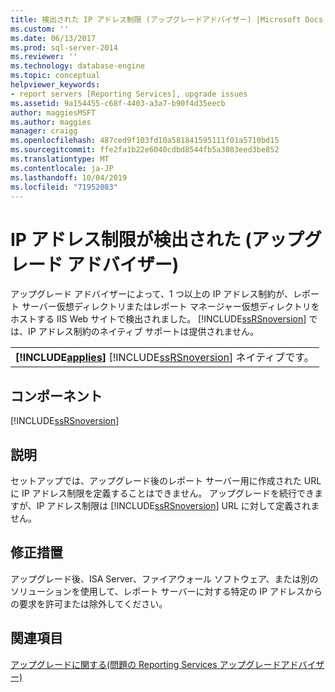 ```yaml
---
title: 検出された IP アドレス制限 (アップグレードアドバイザー) |Microsoft Docs
ms.custom: ''
ms.date: 06/13/2017
ms.prod: sql-server-2014
ms.reviewer: ''
ms.technology: database-engine
ms.topic: conceptual
helpviewer_keywords:
- report servers [Reporting Services], upgrade issues
ms.assetid: 9a154455-c68f-4403-a3a7-b90f4d35eecb
author: maggiesMSFT
ms.author: maggies
manager: craigg
ms.openlocfilehash: 487ced9f103fd10a581841595111f01a5710bd15
ms.sourcegitcommit: ffe2fa1b22e6040cdbd8544fb5a3083eed3be852
ms.translationtype: MT
ms.contentlocale: ja-JP
ms.lasthandoff: 10/04/2019
ms.locfileid: "71952083"
---
```

# <a name="ip-address-restriction-detected-upgrade-advisor"></a>IP アドレス制限が検出された (アップグレード アドバイザー)
  アップグレード アドバイザーによって、1 つ以上の IP アドレス制約が、レポート サーバー仮想ディレクトリまたはレポート マネージャー仮想ディレクトリをホストする IIS Web サイトで検出されました。 [!INCLUDE[ssRSnoversion](../../includes/ssrsnoversion-md.md)] では、IP アドレス制約のネイティブ サポートは提供されません。  
  
||  
|-|  
|**[!INCLUDE[applies](../../includes/applies-md.md)]**  [!INCLUDE[ssRSnoversion](../../includes/ssrsnoversion-md.md)] ネイティブです。|  
  
## <a name="component"></a>コンポーネント  
 [!INCLUDE[ssRSnoversion](../../includes/ssrsnoversion-md.md)]  
  
## <a name="description"></a>説明  
 セットアップでは、アップグレード後のレポート サーバー用に作成された URL に IP アドレス制限を定義することはできません。 アップグレードを続行できますが、IP アドレス制限は [!INCLUDE[ssRSnoversion](../../includes/ssrsnoversion-md.md)] URL に対して定義されません。  
  
## <a name="corrective-action"></a>修正措置  
 アップグレード後、ISA Server、ファイアウォール ソフトウェア、または別のソリューションを使用して、レポート サーバーに対する特定の IP アドレスからの要求を許可または除外してください。  
  
## <a name="see-also"></a>関連項目  
 [アップグレードに関する&#40;問題の Reporting Services アップグレードアドバイザー&#41;](../../../2014/sql-server/install/reporting-services-upgrade-issues-upgrade-advisor.md)  
  
  

